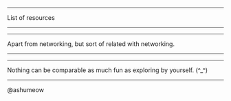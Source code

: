 ***
List of resources
***
***
Apart from networking, but sort of related with networking.
***
***
Nothing can be comparable as much fun as exploring by yourself. (^_^)
***
@ashumeow